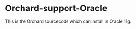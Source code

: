 Orchard-support-Oracle
======================

This is the Orchard sourcecode which can install in Oracle 11g.